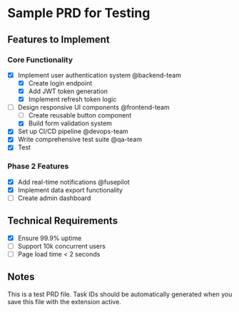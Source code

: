# Sample PRD for Testing

## Features to Implement

### Core Functionality

- [x] Implement user authentication system @backend-team <!-- PRD-640000 -->
  - [x] Create login endpoint <!-- PRD-640001 -->
  - [x] Add JWT token generation <!-- PRD-640002 -->
  - [x] Implement refresh token logic <!-- PRD-640003 -->
- [ ] Design responsive UI components @frontend-team <!-- PRD-640004 -->
  - [ ] Create reusable button component <!-- PRD-640005 -->
  - [x] Build form validation system <!-- PRD-640006 -->
- [x] Set up CI/CD pipeline @devops-team <!-- PRD-640007 -->
- [x] Write comprehensive test suite @qa-team <!-- PRD-640008 -->
- [x] Test <!-- PRD-773000 -->

### Phase 2 Features

- [x] Add real-time notifications @fusepilot <!-- PRD-640009 -->
- [x] Implement data export functionality <!-- PRD-640010 -->
- [ ] Create admin dashboard <!-- PRD-640011 -->

## Technical Requirements

- [x] Ensure 99.9% uptime <!-- PRD-640012 -->
- [ ] Support 10k concurrent users <!-- PRD-640013 -->
- [ ] Page load time < 2 seconds <!-- PRD-640014 -->

## Notes

This is a test PRD file. Task IDs should be automatically generated when you save this file with the extension active.
